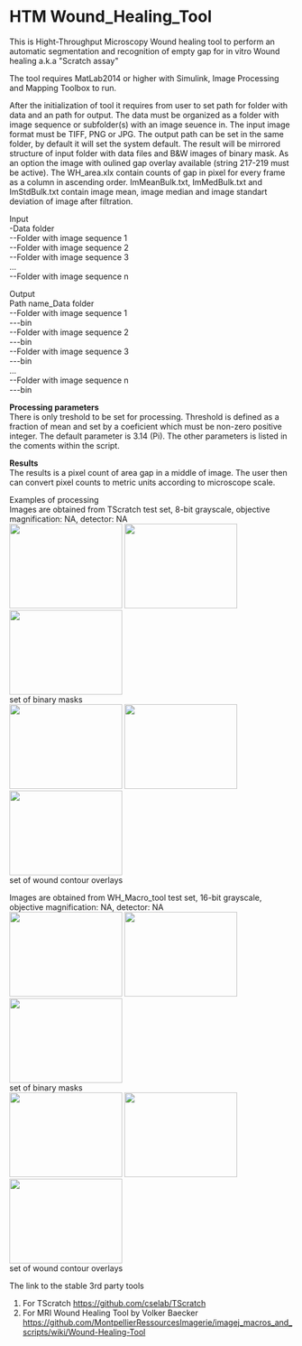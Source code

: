 # HTM Wound_Healing_Tool
This is Hight-Throughput Microscopy Wound healing tool to perform an automatic segmentation and recognition of empty gap for in vitro Wound healing a.k.a "Scratch assay" 

The tool requires MatLab2014 or higher with Simulink, Image Processing and Mapping Toolbox to run. 

After the initialization of tool it requires from user to set path for folder with data and an path for output.
The data must be organized as a folder with image sequence or subfolder(s) with an image seuence in. The input image format must be TIFF, PNG or JPG. 
The output path can be set in the same folder, by default it will set the system default. The result will be mirrored structure of input folder with data files and B&W images of binary mask. As an option the image with oulined gap overlay available (string 217-219 must be active). 
The WH_area.xlx contain counts of gap in pixel for every frame as a column in ascending order. 
ImMeanBulk.txt, ImMedBulk.txt and ImStdBulk.txt contain image mean, image median and image standart deviation of image after filtration. 

Input <br>
-Data folder<br>
--Folder with image sequence 1<br>
--Folder with image sequence 2<br>
--Folder with image sequence 3<br>
...<br>
--Folder with image sequence n<br>

Output<br>
Path name_Data folder<br>
--Folder with image sequence 1<br>
---bin  <br>
--Folder with image sequence 2<br>
---bin <br>
--Folder with image sequence 3<br>
---bin <br>
...<br>
--Folder with image sequence n<br>
---bin<br>

<b>Processing parameters</b><br>
There is only treshold to be set for processing. Threshold is defined as a fraction of mean and set by a coeficient which must be non-zero positive integer. The default parameter is 3.14 (Pi). The other parameters is listed in the coments within the script.


<b>Results</b><br>
The results is a pixel count of area gap in a middle of image. The user then can convert pixel counts to metric units according to microscope scale. 

Examples of processing <br>
Images are obtained from TScratch test set, 8-bit grayscale, objective magnification: NA, detector: NA<br>
<img src="https://user-images.githubusercontent.com/35289663/106069474-925d8a80-60d0-11eb-9a98-65dcd7941119.png" width="200" height="150">
<img src="https://user-images.githubusercontent.com/35289663/106069475-92f62100-60d0-11eb-8038-ce24c157fe45.png" width="200" height="150">
<img src="https://user-images.githubusercontent.com/35289663/106069476-92f62100-60d0-11eb-90e6-e891e6ead4f2.png" width="200" height="150"><br>
set of binary masks<br>
<img src="https://user-images.githubusercontent.com/35289663/106069477-92f62100-60d0-11eb-82c3-4b8e55829681.jpg" width="200" height="150">
<img src="https://user-images.githubusercontent.com/35289663/106069479-938eb780-60d0-11eb-9f25-edf946928172.jpg" width="200" height="150">
<img src="https://user-images.githubusercontent.com/35289663/106069480-938eb780-60d0-11eb-918e-e2e30929b6aa.jpg" width="200" height="150"><br>
set of wound contour overlays<br>

Images are obtained from WH_Macro_tool test set, 16-bit grayscale, objective magnification: NA, detector: NA<br>
<img src="https://user-images.githubusercontent.com/35289663/107214006-ee4dda80-6a11-11eb-8392-c5f6d6e8a3e7.png" width="200" height="150">
<img src="https://user-images.githubusercontent.com/35289663/107214007-eee67100-6a11-11eb-9160-7323e9b159ce.png" width="200" height="150">
<img src="https://user-images.githubusercontent.com/35289663/107212613-e2f9af80-6a0f-11eb-93d2-c04f687203cf.png" width="200" height="150"><br>
set of binary masks<br>
<img src="https://user-images.githubusercontent.com/35289663/107212616-e2f9af80-6a0f-11eb-88ae-15fd9f0fe459.jpg" width="200" height="150">
<img src="https://user-images.githubusercontent.com/35289663/107212617-e3924600-6a0f-11eb-9aa6-0f9a9184b156.jpg" width="200" height="150">
<img src="https://user-images.githubusercontent.com/35289663/107212618-e3924600-6a0f-11eb-860e-a99805318903.jpg" width="200" height="150"><br>
set of wound contour overlays<br>

The link to the stable 3rd party tools 
1. For TScratch https://github.com/cselab/TScratch
2. For MRI Wound Healing Tool by Volker Baecker https://github.com/MontpellierRessourcesImagerie/imagej_macros_and_scripts/wiki/Wound-Healing-Tool


